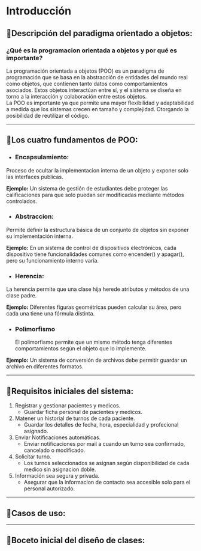 # Introducción

## :small_blue_diamond:Descripción del paradigma orientado a objetos:

### ¿Qué es la programacion orientada a objetos y por qué es importante?

La programación orientada a objetos (POO) es un paradigma de programación que se basa en la abstracción de entidades del mundo real como objetos, que contienen tanto datos como comportamientos asociados. Estos objetos interactúan entre sí, y el sistema se diseña en torno a la interacción y colaboración entre estos objetos.  
La POO es importante ya que permite una mayor flexibilidad y adaptabilidad a medida que los sistemas crecen en tamaño y complejidad. Otorgando la posibilidad de reutilizar el código.

---

## :small_blue_diamond:Los cuatro fundamentos de POO:

- ### Encapsulamiento:

Proceso de ocultar la implementacion interna de un objeto y exponer solo las interfaces publicas.

**Ejemplo:** Un sistema de gestión de estudiantes debe proteger las calificaciones para que solo puedan ser modificadas mediante métodos controlados.

- ### Abstraccion:

Permite definir la estructura básica de un conjunto de objetos sin exponer su implementación interna.

**Ejemplo:** En un sistema de control de dispositivos electrónicos, cada dispositivo tiene funcionalidades comunes como encender() y apagar(), pero su funcionamiento interno varía.

- ### Herencia:

La herencia permite que una clase hija herede atributos y métodos de una clase padre.

**Ejemplo:** Diferentes figuras geométricas pueden calcular su área, pero cada una tiene una fórmula distinta.

- ### Polimorfismo
  El polimorfismo permite que un mismo método tenga diferentes comportamientos según el objeto que lo implemente.

**Ejemplo:** Un sistema de conversión de archivos debe permitir guardar un archivo en diferentes formatos.

---

## :small_blue_diamond:Requisitos iniciales del sistema:

1. Registrar y gestionar pacientes y medicos.
   - Guardar ficha personal de pacientes y medicos.
2. Matener un historial de turnos de cada paciente.
   - Guardar los detalles de fecha, hora, especialidad y profecional asignado.
3. Enviar Notificaciones automáticas.
   - Enviar notificaciones por mail a cuando un turno sea confirmado, cancelado o modificado.
4. Solicitar turno.
   - Los turnos seleccionados se asignan según disponibilidad de cada medico sin asignacion doble.
5. Información sea segura y privada.
   - Asegurar que la informacion de contacto sea accesible solo para el personal autorizado.

---

## :small_blue_diamond:Casos de uso:

---

## :small_blue_diamond:Boceto inicial del diseño de clases:
